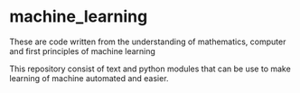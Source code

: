 # machine_learning
These are code written from the understanding of mathematics, computer and first principles of machine learning

This repository consist of text and python modules that can be use to make learning of machine automated and easier.
